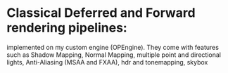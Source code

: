 # Classical Deferred and Forward rendering pipelines:
 implemented on my custom engine (OPEngine). They come with features such as Shadow Mapping, Normal Mapping, multiple point and directional lights, Anti-Aliasing (MSAA and FXAA), hdr and tonemapping, skybox